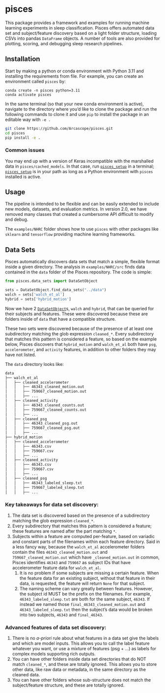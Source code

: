 # pisces

<!-- WARNING: THIS FILE WAS AUTOGENERATED! DO NOT EDIT! -->

This package provides a framework and examples for running machine
learning experiments in sleep classification. Pisces offers automated
data set and subject/feature discovery based on a light folder
structure, loading CSVs into pandas `DataFrame` objects. A number of
tools are also provided for plotting, scoring, and debugging sleep
research pipelines.

## Installation

Start by making a python or conda environment with Python 3.11 and
installing the requirements from file. For example, you can create an
environment called `pisces` by:

``` shell
conda create -n pisces python=3.11
conda activate pisces 
```

In the same terminal (so that your new conda environment is active),
navigate to the directory where you’d like to clone the package and run
the following commands to clone it and use `pip` to install the package
in an editable way with `-e .`

``` sh
git clone https://github.com/Arcascope/pisces.git
cd pisces
pip install -e .
```

### Common issues

You may end up with a version of Keras incompatible with the marshalled
data in `pisces/cached_models`. In that case, run
[`pisces_setup`](https://Arcascope.github.io/pisces/mads_olsen_support.html#pisces_setup)
in a terminal;
[`pisces_setup`](https://Arcascope.github.io/pisces/mads_olsen_support.html#pisces_setup)
is in your path as long as a Python environment with `pisces` installed
is active.

## Usage

The pipeline is intended to be flexible and can be easily extended to
include new models, datasets, and evaluation metrics. In version 2.0, we
have removed many classes that created a cumbersome API difficult to
modify and debug.

The `examples/NHRC` folder shows how to use `pisces` with other packages
like `sklearn` and `tensorflow` providing machine learning frameworks.

## Data Sets

Pisces automatically discovers data sets that match a simple, flexible
format inside a given directory. The analysis in `examples/NHRC/src`
finds data contained in the `data` folder of the Pisces repository. The
code is simple:

``` python
from pisces.data_sets import DataSetObject

sets = DataSetObject.find_data_sets("../data")
walch = sets['walch_et_al']
hybrid = sets['hybrid_motion']
```

Now we have 2
[`DataSetObject`](https://Arcascope.github.io/pisces/data_sets.html#datasetobject)s,
`walch` and `hybrid`, that can be queried for their subjects and
features. These were discovered because these are folders inside of
`data` that have a compatible structure.

These two sets were discovered because of the presence of at least one
subdirectory matching the glob expression `cleaned_*`. Every
subdirectory that matches this pattern is considered a feature, so based
on the example below, Pisces discovers that `hybrid_motion` and
`walch_et_al` both have `psg`, `accelerometer`, and `activity` features,
in addition to other folders they may have not listed.

The `data` directory looks like:

``` sh
data
├── walch_et_al
│   ├── cleaned_accelerometer
│   │   ├── 46343_cleaned_motion.out
│   │   ├── 759667_cleaned_motion.out
│   │   ├── ...
│   ├── cleaned_activity
│   │   ├── 46343_cleaned_counts.out
│   │   ├── 759667_cleaned_counts.out
│   │   ├── ...
│   ├── cleaned_psg
│   │   ├── 46343_cleaned_psg.out
│   │   ├── 759667_cleaned_psg.out
│   │   ├── ...
├── hybrid_motion
│   ├── cleaned_accelerometer
│   │   ├── 46343.csv
│   │   ├── 759667.csv
│   │   ├── ...
│   ├── cleaned_activity
│   │   ├── 46343.csv
│   │   ├── 759667.csv
│   │   ├── ...
│   ├── cleaned_psg
│   │   ├── 46343_labeled_sleep.txt
│   │   ├── 759667_labeled_sleep.txt
│   │   ├── ...
```

### Key takeaways for data set discovery:

1.  The data set is discovered based on the presence of a subdirectory
    matching the glob expression `cleaned_*`.
2.  Every subdirectory that matches this pattern is considered a
    feature; these features are named after the part matching `*`.
3.  Subjects within a feature are computed per-feature, based on
    variadic and constant parts of the filenames within each feature
    directory. Said in a less fancy way, because the `walch_et_al`
    accelerometer folders contain the files `46343_cleaned_motion.out`
    and `759667_cleaned_motion.out` which have `_cleaned_motion.out` in
    common, Pisces identifies `46343` and `759667` as subject IDs that
    have accelerometer feature data for `walch_et_al`.
    1.  It is no problem if some subjects are missing a certain feature.
        When the feature data for an existing subject, without that
        feature in their data, is requested, the feature will return
        `None` for that subject.
    2.  The naming scheme can vary greatly between features. However,
        the subject id MUST be the prefix on the filenames. For example,
        `46343_labeled_sleep.txt` are both for the same subject,
        `46343`. If instead we named those
        `final_46343_cleaned_motion.out` and `46343_labeled_sleep.txt`
        then the subject’s data would be broken into two subjects,
        `46343` and `final_46343`.

### Advanced features of data set discovery:

1.  There is no *a-priori* rule about what features in a data set give
    the labels and which are model inputs. This allows you to call the
    label feature whatever you want, or use a mixture of features (psg +
    …) as labels for complex models supporting rich outputs.
2.  You can have other folders inside data set directories that do NOT
    match `cleaned_*`, and these are totally ignored. This allows you to
    store other data, like raw data or metadata, in the same directory
    as the cleaned data.
3.  You can have other folders whose sub-structure does not match the
    subject/feature structure, and these are totally ignored.
